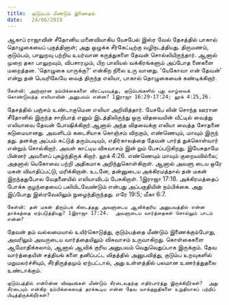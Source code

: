 ```yaml
---
title:  குடும்பம் மீண்டும் இணைதல்
date:   24/06/2019
---
```


ஆகாப் ராஜாவின் சீதோனிய மனைவியாகிய யேசபேல் இஸ்ர வேல் தேசத்தில் பாகால் தொழுகையைப் புகுத்தினாள்; அது ஒழுக்க சீர்கேட்டிற்கு வழிநடத்தியது.  திருமணம், குடும்பம், பாலுறவு பற்றிய உயர்வான கருத்துகளை தேவன் சொல்லியிருந்தார்.  ஆனால் முறை தகா பாலுறவும், விபசாரமும், பிற பாலியல் வக்கிரங்களும் அப்போத னைகளை மறைத்தன.  ‘தொழுகை யாருக்கு?’ என்கிற நிலை உரு வானது.  ‘யேகோவா என் தேவன்’ என்று தன் பெயரிலேயே வைத் திருந்த எலியா, பாகால் தொழுகையைக் கண்டிக்கிறார்.

`கேள்வி: அஞ்ஞான நம்பிக்கைகளை விரட்டியடித்து, குடும்பங்களில் புது வாழ்வைக் கொண்டுவந்த எலியாவின் அனுபவம் என்ன? 1இராஜா 16:29-17:24; லூக் 4:25,26.`

தேசத்தில் பஞ்சம் உண்டாகுமென எலியா அறிவித்தார்.  யேசபே லின் சொந்த ஊரான சீதோனில் இருந்த சாறிபாத் எனும் இடத்திலிருந்து ஒரு விதவையின் வீட்டில் வைத்து எலியாவை தேவன் போஷிக்கிறார்.ஆனால் அந்த விதவைக்கு எலியா வைத்த சோதனை கடுமையானது.  அவளிடம் கடைசியாக கொஞ்சம் விறகும், எண்ணெயும், மாவும் இருந் தது.  தனக்கு அப்பம் சுட்டுத் தரும்படியும், எதிர்காலத்தை தேவன் பார்த் துக்கொள்வார் என்றும் சொல்கிறார்.  அவள் காட்டிய விசுவாசம் இன் றும் பேசப்படுகிறது.  இயேசுதாமே பின்னர் அவளைப் புகழ்ந்திருக் கிறார். லூக் 4:26.  எண்ணெயும் மாவும் குறையவில்லை; அதனால் யெகோவை பற்றி அதிகமாக அறிந்துகொள்கிறாள்.  ஆனால் அவளு டைய ஒரே மகன் வியாதிப்பட்டு, மரிக்கிறான்.  உடனே, தன்னுடைய அக்கிரமத்தால் தன் மகன் இறந்ததுபோல வேதனையில் எலியாவிடம் பேசுகிறாள். 1இராஜா 17:18.  அக்கிரமத்தைப் போக்க குழந்தையைப் பலியிடவேண்டும் என்பது அப்பகுதியின் நம்பிக்கை.  அது இப்போது இஸ்ரவேலிலும் நுழைந்திருந்தது. எரே 19:5; மீகா 6:7.

`கேள்வி: தன் மகன் திரும்பக் கிடைத்தது அவளுடைய ஆவிக்குரிய அனுபவத்தில் என்ன தாக்கத்தை ஏற்படுத்தியது? 1இராஜா 17:24.  அவளுடைய வார்த்தைகள் சொல்லும் பாடம் என்ன?`

தேவன் தம் வல்லமையால் உயிர்கொடுத்து, குடும்பத்தை மீண்டும் இணைக்கும்போது, அவரிலும் அவருடைய வார்த்தையிலும் விசுவாசம் உருவாகிறது.  கொள்கைகளை ஆமோதிக்கலாம், ஆனால் ஆவிக் குரிய அனுபவம் வெதுவெதுப்பாக இருக்கும்.  தேவ வார்த்தையின் சத்தியங் களை தனிப்பட்ட விதத்தில் அனுபவித்து, குடும்ப உறவுகளில் மறுமலர்ச்சியும், சீர்திருத்தமும் ஏற்பட்டால், அது உள்ளத்தில் பலமான உணர்த்துதலை உண்டாக்கும்.

`குடும்பத்தில் என்öன்ன விஷயங்கள் மீண்டும் சீரடைவதற்கு எதிர்பார்த்து இருக்கிறீர்கள்?  அது சீரடையும் என்கிற நம்பிக்கையைத் தரக்கூடிய என்ன தேவ வாக்குறுதிகளை உறுதியாகப் பற்றிப் பிடித்திருக்கிறீர்கள்?`